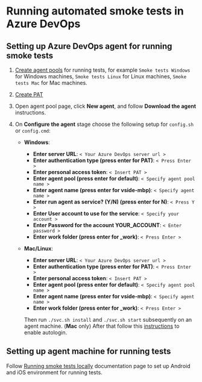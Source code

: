 # Running automated smoke tests in Azure DevOps

## Setting up Azure DevOps agent for running smoke tests

1. [Create agent pools](https://docs.microsoft.com/en-us/azure/devops/pipelines/agents/pools-queues?view=azure-devops#creating-agent-pools) for running tests, for example `Smoke tests Windows` for Windows machines, `Smoke tests Linux` for Linux machines, `Smoke tests Mac` for Mac machines.
1. [Create PAT](https://docs.microsoft.com/en-us/azure/devops/pipelines/agents/v2-windows?view=azure-devops&viewFallbackFrom=azdevops#authenticate-with-a-personal-access-token-pat)

1. Open agent pool page, click **New agent**, and follow **Download the agent** instructions.
1. On **Configure the agent** stage choose the following setup for `config.sh` or `config.cmd`:
   * **Windows**:

     * **Enter server URL**: `< Your Azure DevOps server url >`
     * **Enter authentication type (press enter for PAT)**: `< Press Enter >`
     * **Enter personal access token**: `< Insert PAT >`
     * **Enter agent pool (press enter for default)**: `< Specify agent pool name >`
     * **Enter agent name (press enter for vside-mbp)**: `< Specify agent name >`
     * **Enter run agent as service? (Y/N) (press enter for N)**: `< Press Y >`
     * **Enter User account to use for the service**: `< Specify your account >`
     * **Enter Password for the account YOUR_ACCOUNT**: `< Enter password >`
     * **Enter work folder (press enter for _work)**: `< Press Enter >`

   * **Mac/Linux**:

     * **Enter server URL**: `< Your Azure DevOps server url >`
     * **Enter authentication type (press enter for PAT)**: `< Press Enter >`
     * **Enter personal access token**: `< Insert PAT >`
     * **Enter agent pool (press enter for default)**: `< Specify agent pool name >`
     * **Enter agent name (press enter for vside-mbp)**: `< Specify agent name >`
     * **Enter work folder (press enter for _work)**: `< Press Enter >`

     Then run `./svc.sh install` and `./svc.sh start` subsequently on an agent machine.
     (**Mac** only) After that follow this [instructions](https://support.apple.com/en-us/HT201476) to enable autologin.

## Setting up agent machine for running tests
Follow [Running smoke tests locally](./run-locally.md) documentation page to set up Android and iOS environment for running tests.
